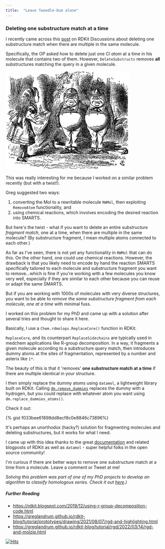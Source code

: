 ```yaml
---
title:  "Leave Tweedle-Dum alone"
---
```

### Deleting one substructure match at a time

I recently came across this [post](https://github.com/rdkit/rdkit/discussions/4685) on RDKit Discussions about deleting one substructure match when there are multiple in the same molecule.

Specifically, the OP asked how to delete just one Cl *atom* at a time in his molecule that contains two of them. However, `DeleteSubstructs` removes **all** substructures matching the query in a given molecule.


![leave-tweedledum-alone](../images/tweedledum.jpeg)


This was really interesting for me because I worked on a similar problem recently (but with a twist!).

Greg suggested two ways:

1. converting the Mol to a rewritable molecule `RWMol`, then exploiting `RemoveAtom` functionality, and
2. using chemical reactions, which involves encoding the desired reaction into SMARTS.

But here's the twist - what if you want to delete an entire *substructure fragment match*, one at a time, when there are multiple in the same molecule? (By substructure fragment, I mean multiple atoms connected to each other.)

As far as I've seen, there is not yet any functionality in `RWMol` that can do this. On the other hand, one could use chemical reactions. However, the drawback is that you likely need to encode by hand the reaction SMARTS specifically tailored to each molecule and substructure fragment you want to remove...which is fine if you're working with a few molecules you know very well, especially if they are similar to each other because you can reuse or adapt the same SMARTS.

But if you are working with 1000s of molecules with very diverse structures, you want to be able to *remove the same substructure fragment from each molecule, one at a time* with minimal fuss.

I worked on this problem for my PhD and came up with a solution after several tries and thought to share it here.

Basically, I use a `Chem.rdmolops.ReplaceCore()` function in RDKit.

`ReplaceCore`, and its counterpart `ReplaceSidechains` are typically used in medchem applications like R-group decomposition. In a way, it fragments a given molecule according to a substructure query match, then introduces dummy atoms at the sites of fragmentation, represented by a number and asterix like `1*`.

The beauty of this is that it 'removes' **one substructure match at a time** if there are multiple identical in your structure.

I then simply replace the dummy atoms using `datamol`, a lightweight library built on RDKit. Calling [`dm.remove_dummies`](https://doc.datamol.io/stable/api/datamol.html#datamol.mol.remove_dummies) replaces the dummy with a hydrogen, but you could replace with whatever atom you want using `dm.replace_dummies_atoms()`.

Check it out:

{% gist f033bee61898dd8ecf8c0e8846c73896%}


It's perhaps an unorthodox (hacky?) solution for fragmenting molecules and deleting substructures, but it works for what I need.

I came up with this idea thanks to the great [documentation](https://www.rdkit.org/docs/GettingStartedInPython.html?highlight=replacecore#substructure-based-transformations) and related blogposts of RDKit as well as `datamol` - super helpful folks in the open source community!

I'm curious if there are better ways to remove one substructure match at a time from a molecule. Leave a comment or Tweet at me!

*Solving this problem was part of one of my PhD projects to develop an algorithm to classify homologous series. Check it out [here](https://github.com/adelenelai/classify_homologues).)*

##### Further Reading
* https://rdkit.blogspot.com/2019/12/using-r-group-decomposition-code.html
* https://greglandrum.github.io/rdkit-blog/tutorial/prototypes/drawing/2021/08/07/rgd-and-highlighting.html
* https://greglandrum.github.io/rdkit-blog/tutorial/rgd/2022/03/14/rgd-and-molzip.html


[![Hits]()](https://hits.seeyoufarm.com)
